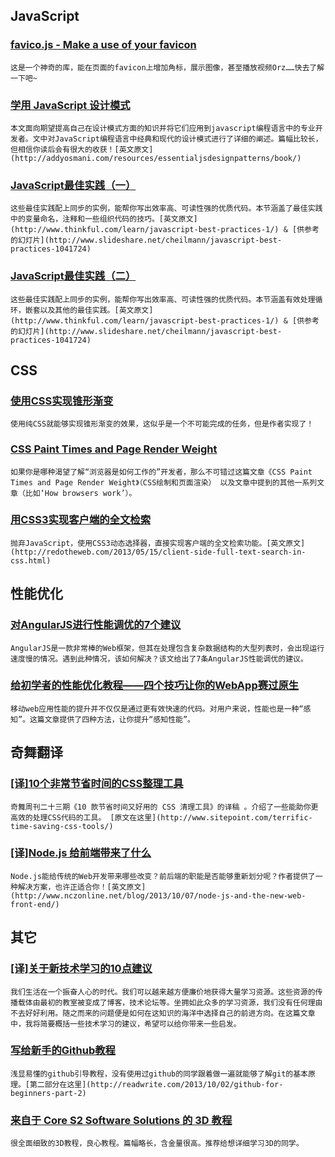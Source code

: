 
## JavaScript

### [favico.js - Make a use of your favicon](http://lab.ejci.net/favico.js/)

    这是一个神奇的库，能在页面的favicon上增加角标，展示图像，甚至播放视频Orz……快去了解一下吧~

### [学用 JavaScript 设计模式](http://www.oschina.net/translate/learning-javascript-design-patterns)

    本文面向期望提高自己在设计模式方面的知识并将它们应用到javascript编程语言中的专业开发者。文中对JavaScript编程语言中经典和现代的设计模式进行了详细的阐述。篇幅比较长，但相信你读后会有很大的收获！[英文原文](http://addyosmani.com/resources/essentialjsdesignpatterns/book/)

### [JavaScript最佳实践（一）](http://www.codingserf.com/index.php/2013/09/javascript-best-practices-part-1/)

    这些最佳实践配上同步的实例，能帮你写出效率高、可读性强的优质代码。本节涵盖了最佳实践中的变量命名，注释和一些组织代码的技巧。[英文原文](http://www.thinkful.com/learn/javascript-best-practices-1/) & [供参考的幻灯片](http://www.slideshare.net/cheilmann/javascript-best-practices-1041724)

### [JavaScript最佳实践（二）](http://www.codingserf.com/index.php/2013/09/javascript-best-practices-2/)

    这些最佳实践配上同步的实例，能帮你写出效率高、可读性强的优质代码。本节涵盖有效处理循环，嵌套以及其他的最佳实践。[英文原文](http://www.thinkful.com/learn/javascript-best-practices-1/) & [供参考的幻灯片](http://www.slideshare.net/cheilmann/javascript-best-practices-1041724)

## CSS

### [使用CSS实现锥形渐变](http://css-tricks.com/conical-gradients-css/)

    使用纯CSS就能够实现锥形渐变的效果，这似乎是一个不可能完成的任务，但是作者实现了！

### [CSS Paint Times and Page Render Weight](http://www.html5rocks.com/en/tutorials/speed/css-paint-times/)

    如果你是哪种渴望了解“浏览器是如何工作的”开发者，那么不可错过这篇文章《CSS Paint Times and Page Render Weight》（CSS绘制和页面渲染） 以及文章中提到的其他一系列文章（比如‘How browsers work’）。

### [用CSS3实现客户端的全文检索](http://blog.csdn.net/hfahe/article/details/12165581)

    抛弃JavaScript，使用CSS3动态选择器，直接实现客户端的全文检索功能。[英文原文](http://redotheweb.com/2013/05/15/client-side-full-text-search-in-css.html)

## 性能优化

### [对AngularJS进行性能调优的7个建议](http://www.html5cn.org/article-5557-1.html)

    AngularJS是一款非常棒的Web框架，但其在处理包含复杂数据结构的大型列表时，会出现运行速度慢的情况。遇到此种情况，该如何解决？该文给出了7条AngularJS性能调优的建议。

### [给初学者的性能优化教程——四个技巧让你的WebApp赛过原生](http://www.mobify.com/blog/beginners-guide-to-perceived-performance/)

    移动web应用性能的提升并不仅仅是通过更有效快速的代码。对用户来说，性能也是一种“感知”。这篇文章提供了四种方法，让你提升“感知性能”。

## 奇舞翻译

### [[译]10个非常节省时间的CSS整理工具](http://hszy00232.blog.163.com/blog/static/430227532013823113044890/)

    奇舞周刊二十三期《10 款节省时间又好用的 CSS 清理工具》的译稿 。介绍了一些能助你更高效的处理CSS代码的工具。 [原文在这里](http://www.sitepoint.com/terrific-time-saving-css-tools/)

### [[译]Node.js 给前端带来了什么](http://www.silverna.org/blog/?p=297)

    Node.js能给传统的Web开发带来哪些改变？前后端的职能是否能够重新划分呢？作者提供了一种解决方案，也许正适合你！[英文原文](http://www.nczonline.net/blog/2013/10/07/node-js-and-the-new-web-front-end/)

## 其它

### [[译]关于新技术学习的10点建议](http://www.liyao.name/2013/05/10-tips-for-learning-a-new-technology.html)

    我们生活在一个振奋人心的时代。我们可以越来越方便廉价地获得大量学习资源。这些资源的传播载体由最初的教室被变成了博客，技术论坛等。坐拥如此众多的学习资源，我们没有任何理由不去好好利用。随之而来的问题便是如何在这知识的海洋中选择自己的前进方向。在这篇文章中，我将简要概括一些技术学习的建议，希望可以给你带来一些启发。

### [写给新手的Github教程](http://readwrite.com/2013/09/30/understanding-github-a-journey-for-beginners-part-1#awesm=~ojRil6Cb6JJkIc)

    浅显易懂的github引导教程，没有使用过github的同学跟着做一遍就能够了解git的基本原理。[第二部分在这里](http://readwrite.com/2013/10/02/github-for-beginners-part-2)

### [来自于 Core S2 Software Solutions 的 3D 教程](http://www.cores2.com/3D_Tutorial/)

    很全面细致的3D教程，良心教程。篇幅略长，含金量很高。推荐给想详细学习3D的同学。
